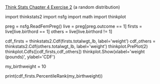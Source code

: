 [Think Stats Chapter 4 Exercise 2](http://greenteapress.com/thinkstats2/html/thinkstats2005.html#toc41) (a random distribution)

import thinkstats2
import nsfg
import math
import thinkplot

preg = nsfg.ReadFemPreg()
live = preg[preg.outcome == 1]
firsts = live[live.birthord == 1]
others = live[live.birthord != 1]

cdf_firsts = thinkstats2.Cdf(firsts.totalwgt_lb, label='weight')
cdf_others = thinkstats2.Cdf(others.totalwgt_lb, label='weight')
thinkplot.PrePlot(2)
thinkplot.Cdfs([cdf_firsts,cdf_others])
thinkplot.Show(xlabel='weight (pounds)', ylabel='CDF')

my_birthweight = 10

print(cdf_firsts.PercentileRank(my_birthweight))
